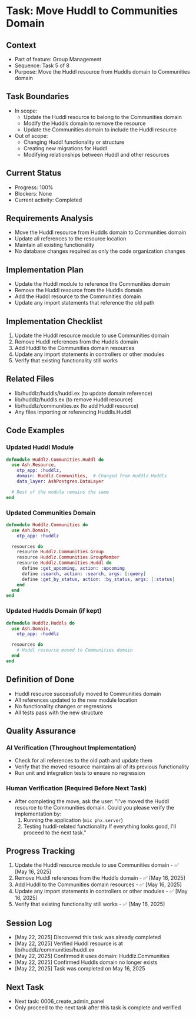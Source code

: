 # Task: Move Huddl to Communities Domain

## Context
- Part of feature: Group Management
- Sequence: Task 5 of 8
- Purpose: Move the Huddl resource from Huddls domain to Communities domain

## Task Boundaries
- In scope:
  - Update the Huddl resource to belong to the Communities domain
  - Modify the Huddls domain to remove the resource
  - Update the Communities domain to include the Huddl resource
- Out of scope:
  - Changing Huddl functionality or structure
  - Creating new migrations for Huddl
  - Modifying relationships between Huddl and other resources

## Current Status
- Progress: 100%
- Blockers: None
- Current activity: Completed

## Requirements Analysis
- Move the Huddl resource from Huddls domain to Communities domain
- Update all references to the resource location
- Maintain all existing functionality
- No database changes required as only the code organization changes

## Implementation Plan
- Update the Huddl module to reference the Communities domain
- Remove the Huddl resource from the Huddls domain
- Add the Huddl resource to the Communities domain
- Update any import statements that reference the old path

## Implementation Checklist
1. Update the Huddl resource module to use Communities domain
2. Remove Huddl references from the Huddls domain
3. Add Huddl to the Communities domain resources
4. Update any import statements in controllers or other modules
5. Verify that existing functionality still works

## Related Files
- lib/huddlz/huddls/huddl.ex (to update domain reference)
- lib/huddlz/huddls.ex (to remove Huddl resource)
- lib/huddlz/communities.ex (to add Huddl resource)
- Any files importing or referencing Huddls.Huddl

## Code Examples

### Updated Huddl Module
```elixir
defmodule Huddlz.Communities.Huddl do
  use Ash.Resource,
    otp_app: :huddlz,
    domain: Huddlz.Communities,  # Changed from Huddlz.Huddls
    data_layer: AshPostgres.DataLayer

  # Rest of the module remains the same
end
```

### Updated Communities Domain
```elixir
defmodule Huddlz.Communities do
  use Ash.Domain,
    otp_app: :huddlz

  resources do
    resource Huddlz.Communities.Group
    resource Huddlz.Communities.GroupMember
    resource Huddlz.Communities.Huddl do
      define :get_upcoming, action: :upcoming
      define :search, action: :search, args: [:query]
      define :get_by_status, action: :by_status, args: [:status]
    end
  end
end
```

### Updated Huddls Domain (if kept)
```elixir
defmodule Huddlz.Huddls do
  use Ash.Domain,
    otp_app: :huddlz

  resources do
    # Huddl resource moved to Communities domain
  end
end
```

## Definition of Done
- Huddl resource successfully moved to Communities domain
- All references updated to the new module location
- No functionality changes or regressions
- All tests pass with the new structure

## Quality Assurance

### AI Verification (Throughout Implementation)
- Check for all references to the old path and update them
- Verify that the moved resource maintains all of its previous functionality
- Run unit and integration tests to ensure no regression

### Human Verification (Required Before Next Task)
- After completing the move, ask the user:
  "I've moved the Huddl resource to the Communities domain. Could you please verify the implementation by:
   1. Running the application (`mix phx.server`)
   2. Testing huddl-related functionality
   If everything looks good, I'll proceed to the next task."

## Progress Tracking
1. Update the Huddl resource module to use Communities domain - ✅ [May 16, 2025]
2. Remove Huddl references from the Huddls domain - ✅ [May 16, 2025]
3. Add Huddl to the Communities domain resources - ✅ [May 16, 2025]
4. Update any import statements in controllers or other modules - ✅ [May 16, 2025]
5. Verify that existing functionality still works - ✅ [May 16, 2025]

## Session Log
- [May 22, 2025] Discovered this task was already completed
- [May 22, 2025] Verified Huddl resource is at lib/huddlz/communities/huddl.ex
- [May 22, 2025] Confirmed it uses domain: Huddlz.Communities
- [May 22, 2025] Confirmed Huddls domain no longer exists
- [May 22, 2025] Task was completed on May 16, 2025

## Next Task
- Next task: 0006_create_admin_panel
- Only proceed to the next task after this task is complete and verified